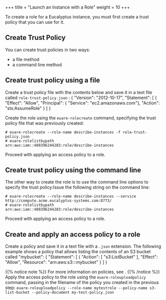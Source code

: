 +++
title = "Launch an Instance with a Role"
weight = 10
+++

To create a role for a Eucalyptus instance, you must first create a trust policy that you can use for it. 
## Create Trust Policy
You can create trust policies in two ways: 



* a file method 
* a command line method 

## Create trust policy using a file
Create a trust policy file with the contents below and save it in a text file called `role-trust-policy.json` : 
    {
      "Version": "2012-10-17",
      "Statement": [
        {
          "Effect": "Allow",
          "Principal": { "Service": "ec2.amazonaws.com"},
          "Action": "sts:AssumeRole"
        }
      ]
    }

Create the role using the `euare-rolecreate` command, specifying the trust policy file that was previously created: 
    
    # euare-rolecreate --role-name describe-instances -f role-trust-policy.json
    # euare-rolelistbypath 
    arn:aws:iam::408396244283:role/describe-instances

Proceed with applying an access policy to a role. 
## Create trust policy using the command line
The other way to create the role is to use the command line options to specify the trust policy:Issue the following string on the command line: 
    
    # euare-rolecreate --role-name describe-instances --service http://compute.acme.eucalyptus-systems.com:8773/
    # euare-rolelistbypath 
    arn:aws:iam::408396244283:role/describe-instances

Proceed with applying an access policy to a role. 
## Create and apply an access policy to a role
Create a policy and save it in a text file with a `.json` extension. The following example shows a policy that allows listing the contents of an S3 bucket called "mybucket": 
    {
      "Statement": [
        {
          "Action": [
            "s3:ListBucket"
          ],
          "Effect": "Allow",
          "Resource": "arn:aws:s3:::mybucket"
        }
      ]
    }


{{% notice note %}}
For more information on policies, see . 
{{% /notice %}}
Apply the access policy to the role using the `euare-roleuploadpolicy` command, passing in the filename of the policy you created in the previous step: `euare-roleuploadpolicy --role-name mytestrole --policy-name s3-list-bucket --policy-document my-test-policy.json` 